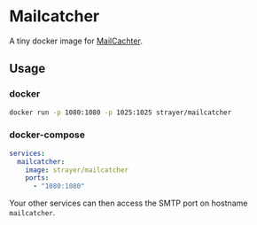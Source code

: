 # Mailcatcher

A tiny docker image for [MailCachter](https://mailcatcher.me/).

## Usage

### docker

```sh
docker run -p 1080:1080 -p 1025:1025 strayer/mailcatcher
```

### docker-compose

```yaml
services:
  mailcatcher:
    image: strayer/mailcatcher
    ports:
      - "1080:1080"
```

Your other services can then access the SMTP port on hostname `mailcatcher`.
